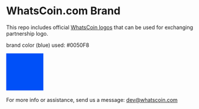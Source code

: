 # WhatsCoin.com Brand

This repo includes official [WhatsCoin logos](./WhatsCoin/) that can be used for exchanging partnership logo.

brand color (blue) used: #0050F8

![#0050F8](./WhatsCoin/brand-color.png)

For more info or assistance, send us a message: [dev@whatscoin.com](mailto:dev@whatscoin.com)
